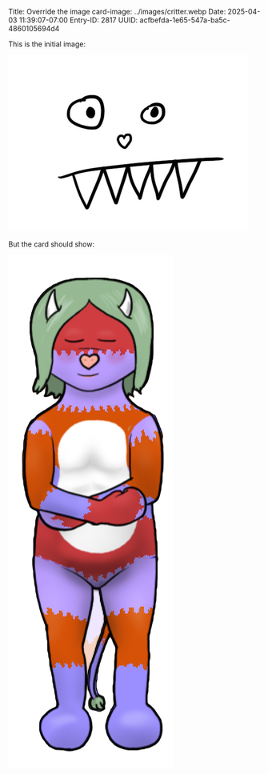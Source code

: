Title: Override the image
card-image: ../images/critter.webp
Date: 2025-04-03 11:39:07-07:00
Entry-ID: 2817
UUID: acfbefda-1e65-547a-ba5c-4860105694d4

This is the initial image:

![](../images/rawr.jpg)

But the card should show:

![](../images/critter.webp)

